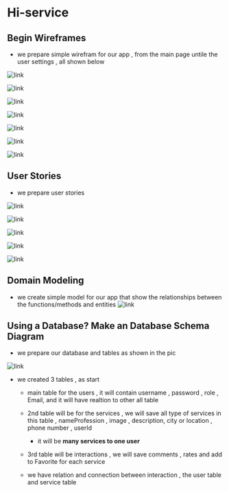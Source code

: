 # Hi-service

## Begin Wireframes

* we prepare simple wirefram for our app , from the main page untile the user settings , all shown below

![link](./image/1.jpeg)

![link](./image/Screenshot%20(439).png)

![link](./image/wire2.jpeg)

![link](./image/Screenshot%20(440).png)

![link](./image/Screenshot%20(441).png)

![link](./image/3.jpeg)

![link](./image/4.jpeg)

## User Stories

* we prepare user stories

![link](./image/userstory.png)

![link](./image/userstory2.png)

![link](./image/userstory3.png)

![link](./image/userstory4.png)

![link](./image/userstory5.png)

## Domain Modeling

* we create simple model for our app that show the relationships between the functions/methods and entities
 ![link](./image/WhatsApp%20Image%202022-07-20%20at%206.24.54%20PM.jpeg)

## Using a Database? Make an Database Schema Diagram

* we prepare our database and tables as shown in the pic

![link](./image/WhatsApp%20Image%202022-07-21%20at%2012.11.38%20PM.jpeg)

* we created 3 tables , as start
  * main table for the users , it will contain username , password , role , Email, and  it will have realtion to other all table

  * 2nd table will be for the services , we will save all type of services in this table , nameProfession , image , description, city or location , phone number , userId
    * it will be **many services to one user**

  * 3rd table will be interactions , we will save comments , rates and add to Favorite for each service

  * we have relation and connection between interaction , the user table and service table

